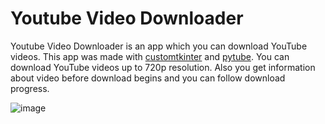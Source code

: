 # Youtube Video Downloader
Youtube Video Downloader is an app which you can download YouTube videos. This app was made with [customtkinter](https://github.com/TomSchimansky/CustomTkinter) and [pytube](https://github.com/pytube/pytube). You can download YouTube videos up to 720p resolution. Also you get information about video before download begins and you can follow download progress. 

![image](https://user-images.githubusercontent.com/111190146/216814882-72839016-b0c5-46c8-8fd2-6e74c13f5d1d.png)
